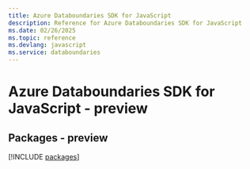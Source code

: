 ```yaml
---
title: Azure Databoundaries SDK for JavaScript
description: Reference for Azure Databoundaries SDK for JavaScript
ms.date: 02/26/2025
ms.topic: reference
ms.devlang: javascript
ms.service: databoundaries
---
```

# Azure Databoundaries SDK for JavaScript - preview
## Packages - preview
[!INCLUDE [packages](databoundaries-index.md)]